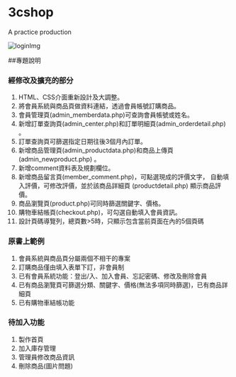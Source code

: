 # 3cshop
A practice production

![loginImg](https://github.com/jiejessien/image/blob/master/login.JPG)

##專題說明

### 經修改及擴充的部分
1.	HTML、CSS介面重新設計及大調整。
2.	將會員系統與商品頁做資料連結，透過會員帳號訂購商品。
3.	會員管理頁(admin_memberdata.php)可查詢會員帳號或姓名。
4.	新增訂單查詢頁(admin_center.php)和訂單明細頁(admin_orderdetail.php) 。 
5.	訂單查詢頁可篩選指定日期往後3個月內訂單。
6.	新增商品管理頁(admin_productdata.php)和商品上傳頁 (admin_newproduct.php) 。
7.	新增comment資料表及規劃欄位。
8.	新增商品留言頁(member_comment.php)，可點選現成的評價文字，
	自動填入評價，可修改評價，並於該商品詳細頁 (productdetail.php) 顯示商品評價。
9.	商品瀏覽頁(product.php)可同時篩選關鍵字、價格。
10.	購物車結帳頁(checkout.php)，可勾選自動填入會員資訊。
11.	設計頁碼導覽列，總頁數>5時，只顯示包含當前頁面在內的5個頁碼

### 原書上範例
1.	會員系統與商品頁分屬兩個不相干的專案
2.	訂購商品僅由填入表單下訂，非會員制
3.	已有會員系統功能：登出/入、加入會員、忘記密碼、修改及刪除會員
4.	已有商品瀏覽頁可篩選分類、關鍵字、價格(無法多項同時篩選)，已有商品詳細頁
5.	已有購物車結帳功能

### 待加入功能
1.	製作首頁
2.	加入庫存管理
3.	管理員修改商品資訊
4.	刪除商品(圖片問題)



